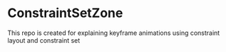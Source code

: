 # ConstraintSetZone
This repo is created for explaining keyframe animations using constraint layout and constraint set
